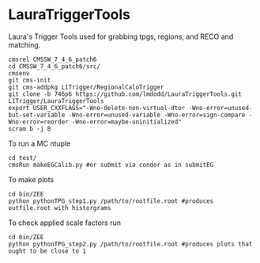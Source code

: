 # LauraTriggerTools
Laura's Trigger Tools used for grabbing tpgs, regions, and RECO and matching.
```
cmsrel CMSSW_7_4_6_patch6
cd CMSSW_7_4_6_patch6/src/
cmsenv
git cms-init
git cms-addpkg L1Trigger/RegionalCaloTrigger     
git clone -b 746p6 https://github.com/lmdodd/LauraTriggerTools.git L1Trigger/LauraTriggerTools
export USER_CXXFLAGS="-Wno-delete-non-virtual-dtor -Wno-error=unused-but-set-variable -Wno-error=unused-variable -Wno-error=sign-compare -Wno-error=reorder -Wno-error=maybe-uninitialized"
scram b -j 8
```

To run a MC ntuple 

```
cd test/
cmsRun makeEGCalib.py #or submit via condor as in submitEG
```

To make plots
```
cd bin/ZEE
python pythonTPG_step1.py /path/to/rootfile.root #produces outfile.root with historgrams
```

To check applied scale factors run 

```
cd bin/ZEE
python pythonTPG_step2.py /path/to/rootfile.root #produces plots that ought to be close to 1
```
